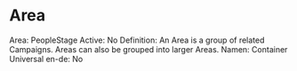 # Area

Area: PeopleStage
Active: No
Definition: An Area is a group of related Campaigns. Areas can also be grouped into larger Areas.
Namen: Container
Universal en-de: No